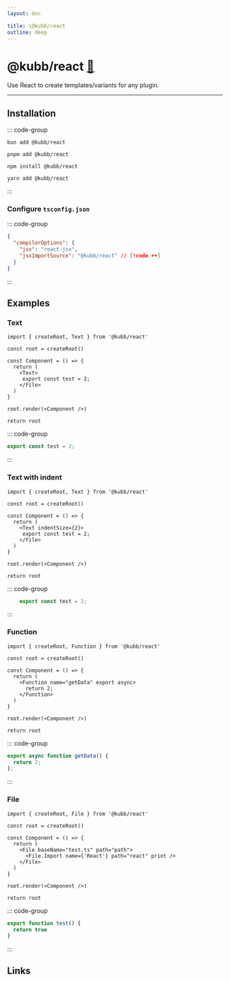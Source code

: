 ```yaml
---
layout: doc

title: \@kubb/react
outline: deep
---
```

# @kubb/react <a href="https://paka.dev/npm/@kubb/react@latest/api">🦙</a><Badge type="warning" text="under construction" />

Use React to create templates/variants for any plugin.

<hr/>


## Installation

::: code-group

```shell [bun <img src="/feature/bun.svg"/>] 
bun add @kubb/react
```

```shell [pnpm <img src="/feature/pnpm.svg"/>] 
pnpm add @kubb/react
```

```shell [npm <img src="/feature/npm.svg"/>] 
npm install @kubb/react
```

```shell [yarn <img src="/feature/yarn.svg"/>] 
yarn add @kubb/react
```
:::

### Configure `tsconfig.json`

::: code-group

```json [tsconfig.json]
{
  "compilerOptions": {
    "jsx": "react-jsx",
    "jsxImportSource": "@kubb/react" // [!code ++]
  }
}
```
:::


## Examples

### Text

```tsx [input]
import { createRoot, Text } from '@kubb/react'

const root = createRoot()

const Component = () => {
  return (
    <Text>
     export const test = 2;
    </File>
  )
}

root.render(<Component />)

return root
```

::: code-group

```typescript [root.output]
export const test = 2;
```

:::


### Text with indent

```tsx [input]
import { createRoot, Text } from '@kubb/react'

const root = createRoot()

const Component = () => {
  return (
    <Text indentSize={2}>
     export const test = 2;
    </File>
  )
}

root.render(<Component />)

return root
```

::: code-group

```typescript [root.output]
    export const test = 2;
```
:::

### Function
```tsx [input]
import { createRoot, Function } from '@kubb/react'

const root = createRoot()

const Component = () => {
  return (
    <Function name="getData" export async>
      return 2;
    </Function>
  )
}

root.render(<Component />)

return root
```

::: code-group
```typescript [root.output]
export async function getData() {
  return 2;
};
```

:::


### File

```tsx [input]
import { createRoot, File } from '@kubb/react'

const root = createRoot()

const Component = () => {
  return (
    <File baseName="test.ts" path="path">
      <File.Import name={'React'} path="react" print />
    </File>
  )
}

root.render(<Component />)

return root
```
::: code-group

```typescript [root.output]
export function test() {
  return true
}
```

:::

## Links
